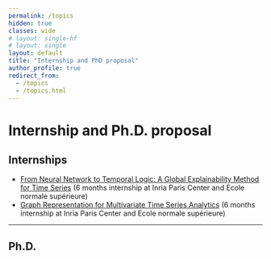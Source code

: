```yaml
---
permalink: /topics
hidden: true
classes: wide
# layout: single-hf
# layout: single
layout: default
title: "Internship and PhD proposal"
author_profile: true
redirect_from: 
  - /topics
  - /topics.html
---
```


# Internship and Ph.D. proposal


## Internships

* [From Neural Network to Temporal Logic: A Global Explainability Method for Time Series](https://github.com/boniolp/boniolp.github.io/blob/gh-pages/assets/topics/internship_topic_explanation.pdf) (6 months internship at Inria Paris Center and Ecole normale supérieure)
* [Graph Representation for Multivariate Time Series Analytics](https://github.com/boniolp/boniolp.github.io/blob/gh-pages/assets/topics/internship_topic_graph.pdf) (6 months internship at Inria Paris Center and Ecole normale supérieure)

***

## Ph.D.
